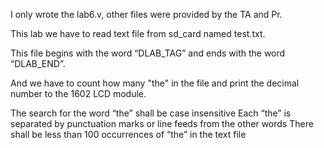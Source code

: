 I only wrote the lab6.v, other files were provided by the TA and Pr.

This lab we have to read text file from sd_card named test.txt.

This file  begins with the word “DLAB_TAG” and ends with the
word “DLAB_END”.

And we have to count how many "the" in the file and print the decimal
number to the 1602 LCD module.

The search for the word “the” shall be case insensitive
Each “the” is separated by punctuation marks or line feeds
from the other words
There shall be less than 100 occurrences of “the” in the text file
